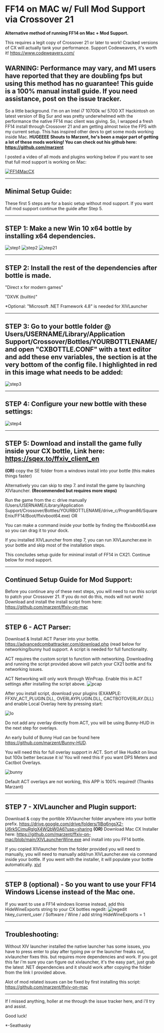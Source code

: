 # FF14 on MAC w/ Full Mod Support via Crossover 21
**Alternative method of running FF14 on Mac + Mod Support.**

This requires a legit copy of Crossover 21 or later to work! Cracked versions of CX will actually tank your performance.
Support Codeweavers, it's worth it! https://www.codeweavers.com/

**WARNING:**
Performance may vary, and M1 users have reported that they are doubling fps but using this method has no guarantee!
This guide is a 100% manual install guide. If you need assistance, post on the issue tracker.
------------------------------------------------------------------------------------------------------------

So a little background. I'm on an Intel i7 10700k w/ 5700 XT Hackintosh on latest version of Big Sur and was pretty underwhelmed with the performance the native FF14 mac client was giving. So, I wrapped a fresh FF14 install through Crossover 21 and am getting almost twice the FPS with my current setup. This has inspired other devs to get some mods working inside Mac. **HUGEEEE Shouts to Marzent, he's been a major part of getting a lot of these mods working! You can check out his github here: https://github.com/marzent**

I posted a video of all mods and plugins working below if you want to see that full mod support is working on Mac:

[![FF14MacCX](https://i.imgur.com/qHmZOoq.png)](https://www.youtube.com/watch?v=SmH-8HdJkQY "Video showcasing mod support on Mac")


------------------------------------------------------------------------------------------------------------
**Minimal Setup Guide:** 
------------------------------------------------------------------------------------------------------------
These first 5 steps are for a basic setup without mod support. If you want full mod support continue the guide after Step 5.

------------------------------------------------------------------------------------------------------------
**STEP 1:**  Make a new Win 10 x64 bottle by installing x64 dependencies.
------------------------------------------------------------------------------------------------------------

![step1](https://i.imgur.com/sxyQpdb.png)
![step2](https://i.imgur.com/bBt5eGh.png)
![step21](https://i.imgur.com/wygSZWz.png)

------------------------------------------------------------------------------------------------------------
**STEP 2:** Install the rest of the dependencies after bottle is made. 
------------------------------------------------------------------------------------------------------------

"Direct x for modern games" 

"DXVK (builtin)"

*Optional: "Microsoft .NET Framework 4.8" is needed for XIVLauncher


------------------------------------------------------------------------------------------------------------
**STEP 3:** Go to your bottle folder @ Users/USERNAME/Library/Application Support/Crossover/Bottles/YOURBOTTLENAME/ and open "CXBOTTLE.CONF" with a text editor and add these env variables, the section is at the very bottom of the config file. I highlighted in red in this image what needs to be added:
------------------------------------------------------------------------------------------------------------

![step3](https://i.imgur.com/UtIE40Z.png )

------------------------------------------------------------------------------------------------------------
**STEP 4:** Configure your new bottle with these settings: 
------------------------------------------------------------------------------------------------------------

![step4](https://i.imgur.com/X6y0YQR.png )

------------------------------------------------------------------------------------------------------------
**STEP 5:** Download and install the game fully inside your CX bottle, Link here: https://sqex.to/ffxiv_client_en 
------------------------------------------------------------------------------------------------------------

**(OR)** copy the SE folder from a windows install into your bottle (this makes things faster)

Alternatively you can skip to step 7. and install the game by launching XIVlauncher. **(Recommended but requires more steps)** 

Run the game from the c: drive manually (Users/USERNAME/Library/Application Support/Crossover/Bottles/YOURBOTTLENAME/drive_c/Program86/SquareEnix/FF14/Boot/ffxivboot64.exe) OR

You can make a command inside your bottle by finding the ffxivboot64.exe so you can drag it to your dock.

If you installed XIVLauncher from step 7, you can run XIVLauncher.exe in your bottle and skip most of the installation steps.

This concludes setup guide for minimal install of FF14 in CX21. Continue below for mod support.


------------------------------------------------------------------------------------------------------------
**Continued Setup Guide for Mod Support:** 
------------------------------------------------------------------------------------------------------------
Before you continue any of these next steps, you will need to run this script to patch your Crossover 21. If you do not do this,
mods will not work! Download and install the install script from here: https://github.com/marzent/ffxiv-on-mac

------------------------------------------------------------------------------------------------------------
**STEP 6 - ACT Parser:** 
------------------------------------------------------------------------------------------------------------

Download & Install ACT Parser into your bottle. https://advancedcombattracker.com/download.php (read below for networking/bunny hud support. A script is needed for full functionality.

ACT requires the custom script to function with networking. Downloading and running the script provided above will patch your CX21 bottle and fix networking issues.
 
ACT Networking will only work through WinPcap. Enable this in ACT settings after installing the script above.
![pcap](https://i.imgur.com/YDllprc.png) 

After you install script, download your plugins (EXAMPLE: FFXIV_ACT_PLUGIN.DLL, OVERLAYPLUGIN.DLL, CACTBOTOVERLAY.DLL) and enable Local Overlay here by pressing start:

![lo](https://i.imgur.com/15zBdZj.png) 

Do not add any overlay directly from ACT, you will be using Bunny-HUD in the next step for overlays.

An early build of Bunny Hud can be found here https://github.com/marzent/Bunny-HUD. 
 
You will need this for full overlay support in ACT. Sort of like Hudkit on linux but 100x better because it is! You will need this if you want DPS Meters and Cactbot Overlays. 
 
![bunny](https://i.imgur.com/yzYbyBC.png)

 Default ACT overlays are not working, this APP is 100% required! (Thanks Marzant)
 
------------------------------------------------------------------------------------------------------------
**STEP 7 - XIVLauncher and Plugin support**:
------------------------------------------------------------------------------------------------------------
Download & copy the portible XIVlauncher folder anywhere into your bottle prefix. https://drive.google.com/drive/folders/1IBq6ngsX2-U6rk5CimuRglgX4WQbW0A6?usp=sharing 
**(OR)** Download Mac CX Installer here: https://github.com/marzent/ffxiv-on-mac/blob/main/XIVLauncherWine.exe and install into you FF14 bottle.

If you copied XIVlauncher from the folder provided you will need to manually, you will need to manually add/run XIVLauncher.exe via command inside your bottle.
If you went with the installer, it will populate your bottle automatically. 
[xivl](https://i.imgur.com/PXiWuph.png!)



------------------------------------------------------------------------------------------------------------
**STEP 8 (optional)** - So you want to use your FF14 Windows License instead of the Mac one.
------------------------------------------------------------------------------------------------------------
 
 If you want to use a FF14 windows license instead, add this HideWineExports string to your CX bottles regedit:
![regedit](https://i.imgur.com/LreO7Lv.png)
 hkey_current_user / Software / Wine / add string HideWineExports = 1  

------------------------------------------------------------------------------------------------------------
Troubleshooting:
------------------------------------------------------------------------------------------------------------

Without XIV launcher installed the native launcher has some issues, you have to press enter to play after typing pw or the launcher freaks out, xivlauncher fixes this. but requires more dependencies and work. If you got this far i'm sure you can figure out xivlauncher, it's the easy part, just grab the latest .NET dependencies and it should work after copying the folder from the link I provided above.

Alot of mod related issues can be fixed by first installing this script: https://github.com/marzent/ffxiv-on-mac

------------------------------------------------------------------------------------------------------------

If I missed anything, holler at me through the issue tracker here, and i'll try and assist. 

Good luck!

*-Seathasky



